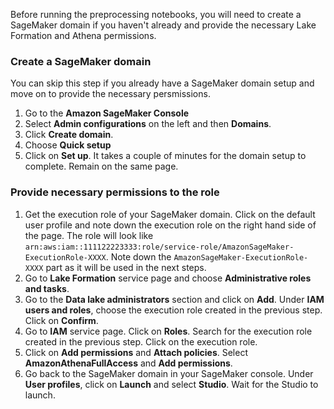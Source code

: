 Before running the preprocessing notebooks, you will need to create a SageMaker domain if you haven't already and provide the necessary Lake Formation and Athena permissions.

### Create a SageMaker domain

You can skip this step if you already have a SageMaker domain setup and move on to provide the necessary persmissions.

1. Go to the **Amazon SageMaker Console**
2. Select **Admin configurations** on the left and then **Domains**.
3. Click **Create domain**. 
4. Choose **Quick setup**
5. Click on **Set up**. It takes a couple of minutes for the domain setup to complete. Remain on the same page.

### Provide necessary permissions to the role

1. Get the execution role of your SageMaker domain. Click on the default user profile and note down the execution role on the right hand side of the page. The role will look like `arn:aws:iam::111122223333:role/service-role/AmazonSageMaker-ExecutionRole-XXXX`. Note down the `AmazonSageMaker-ExecutionRole-XXXX` part as it will be used in the next steps.
2. Go to **Lake Formation** service page and choose **Administrative roles and tasks**.
3. Go to the **Data lake administrators** section and click on **Add**. Under **IAM users and roles**, choose the execution role created in the previous step. Click on **Confirm**.
4. Go to **IAM** service page. Click on **Roles**. Search for the execution role created in the previous step. Click on the execution role.
5. Click on **Add permissions** and **Attach policies**. Select **AmazonAthenaFullAccess** and **Add permissions**.
6. Go back to the SageMaker domain in your SageMaker console. Under **User profiles**, click on **Launch** and select **Studio**. Wait for the Studio to launch.
